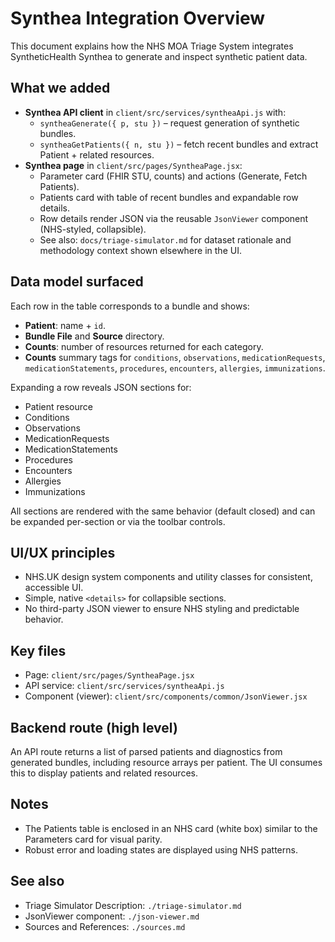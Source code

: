 # Synthea Integration Overview

This document explains how the NHS MOA Triage System integrates SyntheticHealth Synthea to generate and inspect synthetic patient data.

## What we added

- __Synthea API client__ in `client/src/services/syntheaApi.js` with:
  - `syntheaGenerate({ p, stu })` – request generation of synthetic bundles.
  - `syntheaGetPatients({ n, stu })` – fetch recent bundles and extract Patient + related resources.
- __Synthea page__ in `client/src/pages/SyntheaPage.jsx`:
  - Parameter card (FHIR STU, counts) and actions (Generate, Fetch Patients).
  - Patients card with table of recent bundles and expandable row details.
  - Row details render JSON via the reusable `JsonViewer` component (NHS-styled, collapsible).
  - See also: `docs/triage-simulator.md` for dataset rationale and methodology context shown elsewhere in the UI.

## Data model surfaced

Each row in the table corresponds to a bundle and shows:
- __Patient__: name + `id`.
- __Bundle File__ and __Source__ directory.
 - __Counts__: number of resources returned for each category.
- __Counts__ summary tags for `conditions`, `observations`, `medicationRequests`, `medicationStatements`, `procedures`, `encounters`, `allergies`, `immunizations`.

Expanding a row reveals JSON sections for:
- Patient resource
- Conditions
- Observations
- MedicationRequests
- MedicationStatements
- Procedures
- Encounters
- Allergies
- Immunizations

All sections are rendered with the same behavior (default closed) and can be expanded per-section or via the toolbar controls.

## UI/UX principles

- NHS.UK design system components and utility classes for consistent, accessible UI.
- Simple, native `<details>` for collapsible sections.
- No third-party JSON viewer to ensure NHS styling and predictable behavior.

## Key files

- Page: `client/src/pages/SyntheaPage.jsx`
- API service: `client/src/services/syntheaApi.js`
- Component (viewer): `client/src/components/common/JsonViewer.jsx`

## Backend route (high level)

An API route returns a list of parsed patients and diagnostics from generated bundles, including resource arrays per patient. The UI consumes this to display patients and related resources.

## Notes

- The Patients table is enclosed in an NHS card (white box) similar to the Parameters card for visual parity.
- Robust error and loading states are displayed using NHS patterns.

## See also

- Triage Simulator Description: `./triage-simulator.md`
- JsonViewer component: `./json-viewer.md`
- Sources and References: `./sources.md`

